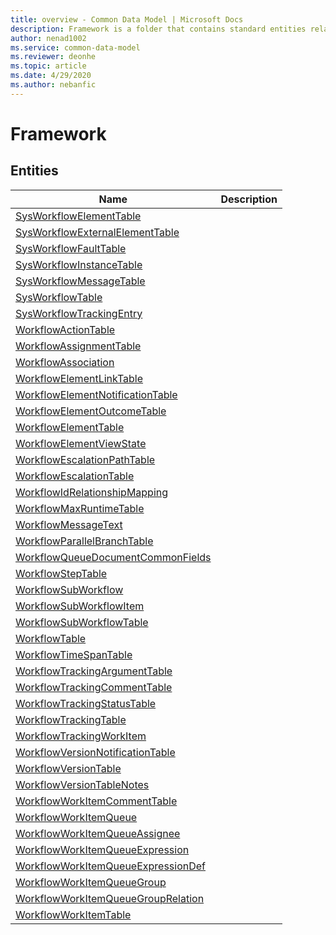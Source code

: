 ```yaml
---
title: overview - Common Data Model | Microsoft Docs
description: Framework is a folder that contains standard entities related to the Common Data Model.
author: nenad1002
ms.service: common-data-model
ms.reviewer: deonhe
ms.topic: article
ms.date: 4/29/2020
ms.author: nebanfic
---
```


# Framework


## Entities

|Name|Description|
|---|---|
|[SysWorkflowElementTable](SysWorkflowElementTable.md)||
|[SysWorkflowExternalElementTable](SysWorkflowExternalElementTable.md)||
|[SysWorkflowFaultTable](SysWorkflowFaultTable.md)||
|[SysWorkflowInstanceTable](SysWorkflowInstanceTable.md)||
|[SysWorkflowMessageTable](SysWorkflowMessageTable.md)||
|[SysWorkflowTable](SysWorkflowTable.md)||
|[SysWorkflowTrackingEntry](SysWorkflowTrackingEntry.md)||
|[WorkflowActionTable](WorkflowActionTable.md)||
|[WorkflowAssignmentTable](WorkflowAssignmentTable.md)||
|[WorkflowAssociation](WorkflowAssociation.md)||
|[WorkflowElementLinkTable](WorkflowElementLinkTable.md)||
|[WorkflowElementNotificationTable](WorkflowElementNotificationTable.md)||
|[WorkflowElementOutcomeTable](WorkflowElementOutcomeTable.md)||
|[WorkflowElementTable](WorkflowElementTable.md)||
|[WorkflowElementViewState](WorkflowElementViewState.md)||
|[WorkflowEscalationPathTable](WorkflowEscalationPathTable.md)||
|[WorkflowEscalationTable](WorkflowEscalationTable.md)||
|[WorkflowIdRelationshipMapping](WorkflowIdRelationshipMapping.md)||
|[WorkflowMaxRuntimeTable](WorkflowMaxRuntimeTable.md)||
|[WorkflowMessageText](WorkflowMessageText.md)||
|[WorkflowParallelBranchTable](WorkflowParallelBranchTable.md)||
|[WorkflowQueueDocumentCommonFields](WorkflowQueueDocumentCommonFields.md)||
|[WorkflowStepTable](WorkflowStepTable.md)||
|[WorkflowSubWorkflow](WorkflowSubWorkflow.md)||
|[WorkflowSubWorkflowItem](WorkflowSubWorkflowItem.md)||
|[WorkflowSubWorkflowTable](WorkflowSubWorkflowTable.md)||
|[WorkflowTable](WorkflowTable.md)||
|[WorkflowTimeSpanTable](WorkflowTimeSpanTable.md)||
|[WorkflowTrackingArgumentTable](WorkflowTrackingArgumentTable.md)||
|[WorkflowTrackingCommentTable](WorkflowTrackingCommentTable.md)||
|[WorkflowTrackingStatusTable](WorkflowTrackingStatusTable.md)||
|[WorkflowTrackingTable](WorkflowTrackingTable.md)||
|[WorkflowTrackingWorkItem](WorkflowTrackingWorkItem.md)||
|[WorkflowVersionNotificationTable](WorkflowVersionNotificationTable.md)||
|[WorkflowVersionTable](WorkflowVersionTable.md)||
|[WorkflowVersionTableNotes](WorkflowVersionTableNotes.md)||
|[WorkflowWorkItemCommentTable](WorkflowWorkItemCommentTable.md)||
|[WorkflowWorkItemQueue](WorkflowWorkItemQueue.md)||
|[WorkflowWorkItemQueueAssignee](WorkflowWorkItemQueueAssignee.md)||
|[WorkflowWorkItemQueueExpression](WorkflowWorkItemQueueExpression.md)||
|[WorkflowWorkItemQueueExpressionDef](WorkflowWorkItemQueueExpressionDef.md)||
|[WorkflowWorkItemQueueGroup](WorkflowWorkItemQueueGroup.md)||
|[WorkflowWorkItemQueueGroupRelation](WorkflowWorkItemQueueGroupRelation.md)||
|[WorkflowWorkItemTable](WorkflowWorkItemTable.md)||

